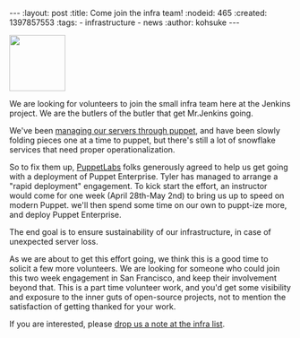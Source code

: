 --- :layout: post :title: Come join the infra team! :nodeid: 465 :created: 1397857553 :tags: - infrastructure - news :author: kohsuke ---

[<img src="http://puppetlabs.com/wp-content/uploads/2010/12/PL_logo_vertical_RGB_lg.jpg" width="100" />](http://puppetlabs.com/)

We are looking for volunteers to join the small infra team here at the Jenkins project. We are the butlers of the butler that get Mr.Jenkins going.

We've been [managing our servers through puppet](https://github.com/jenkinsci/infra-puppet), and have been slowly folding pieces one at a time to puppet, but there's still a lot of snowflake services that need proper operationalization.

So to fix them up, [PuppetLabs](http://puppetlabs.com/) folks generously agreed to help us get going with a deployment of Puppet Enterprise. Tyler has managed to arrange a "rapid deployment" engagement. To kick start the effort, an instructor would come for one week (April 28th-May 2nd) to bring us up to speed on modern Puppet. we'll then spend some time on our own to puppt-ize more, and deploy Puppet Enterprise.

The end goal is to ensure sustainability of our infrastructure, in case of unexpected server loss.

As we are about to get this effort going, we think this is a good time to solicit a few more volunteers. We are looking for someone who could join this two week engagement in San Francisco, and keep their involvement beyond that. This is a part time volunteer work, and you'd get some visibility and exposure to the inner guts of open-source projects, not to mention the satisfaction of getting thanked for your work.

If you are interested, please [drop us a note at the infra list](http://jenkins-ci.org/content/mailing-lists).
